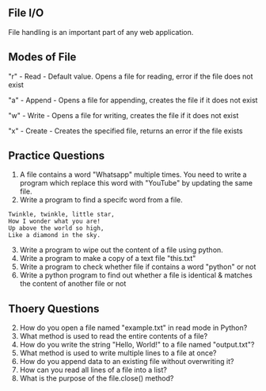 ## File I/O
File handling is an important part of any web application.
## Modes of File
"r" - Read - Default value. Opens a file for reading, error if the file does not exist

"a" - Append - Opens a file for appending, creates the file if it does not exist

"w" - Write - Opens a file for writing, creates the file if it does not exist

"x" - Create - Creates the specified file, returns an error if the file exists



## Practice Questions

1. A file contains a word "Whatsapp" multiple times. You need to write a program which replace this word with "YouTube" by updating the same file.
2. Write a program to find a specifc word from a file. 
```
Twinkle, twinkle, little star,
How I wonder what you are!
Up above the world so high,
Like a diamond in the sky.
```
3. Write a program to wipe out the content of a file using python.
4. Write a program to make a copy of a text file "this.txt"
5. Write a program to check whether file if contains a word "python" or not
6. Write a python program to find out whether a file is identical & matches the content of another file or not

## Thoery Questions

2. How do you open a file named "example.txt" in read mode in Python?
3. What method is used to read the entire contents of a file?
4. How do you write the string "Hello, World!" to a file named "output.txt"?
5. What method is used to write multiple lines to a file at once?
6. How do you append data to an existing file without overwriting it?
7. How can you read all lines of a file into a list?
8. What is the purpose of the file.close() method?
